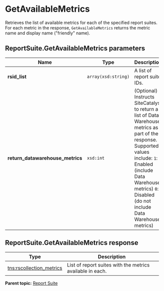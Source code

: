 # GetAvailableMetrics

Retrieves the list of available metrics for each of the specified report suites. For each metric in the response, `GetAvailableMetrics` returns the metric name and display name \("friendly" name\).

## ReportSuite.GetAvailableMetrics parameters

|Name|Type|Description|
|----|----|-----------|
|**rsid\_list** |`array(xsd:string)` |A list of report suite IDs.|
|**return\_datawarehouse\_metrics** |`xsd:int` | \(Optional\) Instructs SiteCatalyst to return a list of Data Warehouse metrics as part of the response. Supported values include: `1`: Enabled \(include Data Warehouse metrics\) `0`: Disabled \(do not include Data Warehouse metrics\) |

## ReportSuite.GetAvailableMetrics response

|Type|Description|
|----|-----------|
|[tns:rscollection\_metrics](../../data_types/r_rscollection_metrics.md#) |List of report suites with the metrics available in each.|

**Parent topic:** [Report Suite](../../methods/report_suite/c_api_admin_methods_repsuite.md)

